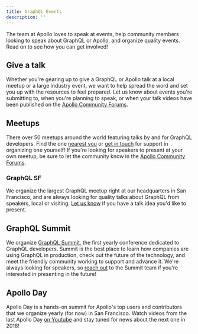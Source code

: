 ```yaml
---
title: GraphQL Events
description: ''
---
```


The team at Apollo loves to speak at events, help community members looking to speak about GraphQL or Apollo, and organize quality events. Read on to see how you can get involved!

## Give a talk

Whether you're gearing up to give a GraphQL or Apollo talk at a local meetup or a large industry event, we want to help spread the word and set you up with the resources to feel prepared. Let us know about events you're submitting to, when you're planning to speak, or when your talk videos have been published on the [Apollo Community Forums](https://community.apollographql.com).

## Meetups

There over 50 meetups around the world featuring talks by and for GraphQL developers. Find the one [nearest you](https://www.meetup.com/topics/graphql/) or [get in touch](mailto:community@apollographql.com) for support in organizing one yourself! If you're looking for speakers to present at your own meetup, be sure to let the community know in the [Apollo Community Forums](https://community.apollographql.com).

### GraphQL SF

We organize the largest GraphQL meetup right at our headquarters in San Francisco, and are always looking for quality talks about GraphQL from speakers, local or visiting. [Let us know](mailto:community@apollographql.com) if you have a talk idea you'd like to present. 

## GraphQL Summit

We organize [GraphQL Summit](http://summit.graphql.com), the first yearly conference dedicated to GraphQL developers. Summit is the best place to learn how companies are using GraphQL in production, check out the future of the technology, and meet the friendly community working to support and advance it. We're always looking for speakers, so [reach out](mailto:summit@graphql.com) to the Summit team if you're interested in presenting in the future!

## Apollo Day

Apollo Day is a hands-on summit for Apollo's top users and contributors that we organize yearly (for now) in San Francisco. Watch videos from the last Apollo Day [on Youtube](https://www.youtube.com/watch?v=Lx5ndQ5okhg&list=PLpi1lPB6opQzWZwqnG0YIrWcSS3kH5SR8) and stay tuned for news about the next one in 2018!
